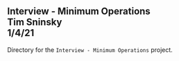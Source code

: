 **Interview - Minimum Operations**\
Tim Sninsky\
1/4/21
---
Directory for the `Interview - Minimum Operations` project.
